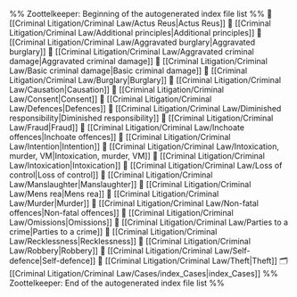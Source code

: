 %% Zoottelkeeper: Beginning of the autogenerated index file list  %%
📄 [[Criminal Litigation/Criminal Law/Actus Reus|Actus Reus]]
📄 [[Criminal Litigation/Criminal Law/Additional principles|Additional principles]]
📄 [[Criminal Litigation/Criminal Law/Aggravated burglary|Aggravated burglary]]
📄 [[Criminal Litigation/Criminal Law/Aggravated criminal damage|Aggravated criminal damage]]
📄 [[Criminal Litigation/Criminal Law/Basic criminal damage|Basic criminal damage]]
📄 [[Criminal Litigation/Criminal Law/Burglary|Burglary]]
📄 [[Criminal Litigation/Criminal Law/Causation|Causation]]
📄 [[Criminal Litigation/Criminal Law/Consent|Consent]]
📄 [[Criminal Litigation/Criminal Law/Defences|Defences]]
📄 [[Criminal Litigation/Criminal Law/Diminished responsibility|Diminished responsibility]]
📄 [[Criminal Litigation/Criminal Law/Fraud|Fraud]]
📄 [[Criminal Litigation/Criminal Law/Inchoate offences|Inchoate offences]]
📄 [[Criminal Litigation/Criminal Law/Intention|Intention]]
📄 [[Criminal Litigation/Criminal Law/Intoxication, murder, VM|Intoxication, murder, VM]]
📄 [[Criminal Litigation/Criminal Law/Intoxication|Intoxication]]
📄 [[Criminal Litigation/Criminal Law/Loss of control|Loss of control]]
📄 [[Criminal Litigation/Criminal Law/Manslaughter|Manslaughter]]
📄 [[Criminal Litigation/Criminal Law/Mens rea|Mens rea]]
📄 [[Criminal Litigation/Criminal Law/Murder|Murder]]
📄 [[Criminal Litigation/Criminal Law/Non-fatal offences|Non-fatal offences]]
📄 [[Criminal Litigation/Criminal Law/Omissions|Omissions]]
📄 [[Criminal Litigation/Criminal Law/Parties to a crime|Parties to a crime]]
📄 [[Criminal Litigation/Criminal Law/Recklessness|Recklessness]]
📄 [[Criminal Litigation/Criminal Law/Robbery|Robbery]]
📄 [[Criminal Litigation/Criminal Law/Self-defence|Self-defence]]
📄 [[Criminal Litigation/Criminal Law/Theft|Theft]]
🗂️ [[Criminal Litigation/Criminal Law/Cases/index_Cases|index_Cases]]
%% Zoottelkeeper: End of the autogenerated index file list  %%

